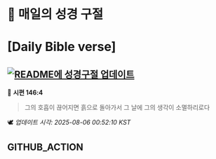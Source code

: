 # 🙏 매일의 성경 구절
# [Daily Bible verse]
## [![README에 성경구절 업데이트](https://github.com/DONGSUKA/first_test/actions/workflows/update-readme-bible.yml/badge.svg)](https://github.com/DONGSUKA/first_test/actions/workflows/update-readme-bible.yml)
<!-- START_BIBLE_VERSE -->
📖 **시편 146:4**
> 그의 호흡이 끊어지면 흙으로 돌아가서 그 날에 그의 생각이 소멸하리로다

🕊️ _업데이트 시각: 2025-08-06 00:52:10 KST_
  <!-- END_BIBLE_VERSE -->
## GITHUB_ACTION
